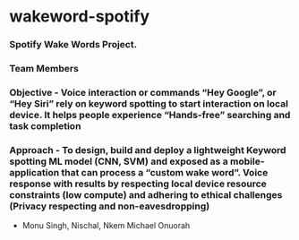 # wakeword-spotify

### Spotify Wake Words Project. 
### Team Members

### Objective -  Voice interaction or commands “Hey Google”, or “Hey Siri” rely on keyword spotting to start interaction on local device. It helps people experience “Hands-free” searching and task completion

### Approach - To design, build and deploy a lightweight Keyword spotting ML model (CNN, SVM) and exposed as a mobile-application that can process a “custom wake word”. Voice response with results by respecting local device resource constraints (low compute) and adhering to ethical challenges (Privacy respecting and non-eavesdropping)


 - Monu Singh, Nischal, Nkem Michael Onuorah
